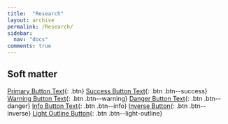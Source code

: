 ```yaml
---
title:  "Research"
layout: archive
permalink: /Research/
sidebar:
  nav: "docs"
comments: true
---
```


## Soft matter


[Primary Button Text]("https://agwlprash.github.io/agwlprashtemp.github.io/Droplet_dynamics/"){: .btn}
[Success Button Text](#link){: .btn .btn--success}
[Warning Button Text](#link){: .btn .btn--warning}
[Danger Button Text](#link){: .btn .btn--danger}
[Info Button Text](#link){: .btn .btn--info}
[Inverse Button](#link){: .btn .btn--inverse}
[Light Outline Button](#link){: .btn .btn--light-outline}
